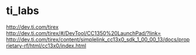 # ti_labs

http://dev.ti.com/tirex
http://dev.ti.com/tirex/#/DevTool/CC1350%20LaunchPad/?link=
http://dev.ti.com/tirex/content/simplelink_cc13x0_sdk_1_00_00_13/docs/proprietary-rf/html/cc13x0/index.html